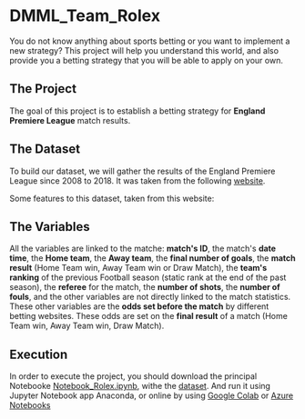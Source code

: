 # DMML_Team_Rolex

You do not know anything about sports betting or you want to implement a new strategy? This project will help you understand this world, and also provide you a betting strategy that you will be able to apply on your own.

## The Project
The goal of this project is to establish a betting strategy for **England Premiere League** match results.

## The Dataset
To build our dataset, we will gather the results of the England Premiere League since 2008 to 2018. It was taken from the following [website](http://www.football-data.co.uk/englandm.php).

Some features to this dataset, taken from this website:

## The Variables
All the variables are linked to the matche: **match's ID**, the match's **date time**, the **Home team**, the **Away team**, the **final number of goals**, the **match result** (Home Team win, Away Team win or Draw Match), the **team's ranking** of the previous Football season (static rank at the end of the past season), the **referee** for the match, the **number of shots**, the **number of fouls**, and the other variables are not directly linked to the match statistics. These other variables are the **odds set before the match** by different betting websites. These odds are set on the **final result** of a match (Home Team win, Away Team win, Draw Match).

## Execution
In order to execute the project, you should download the principal Notebooke [Notebook_Rolex.ipynb](https://github.com/abdul232/DMML_Team_Rolex/blob/master/code/Notebook_Rolex.ipynb), withe the [dataset](https://raw.githubusercontent.com/abdul232/DMML_Team_Rolex/master/data/England_2008_2018_Premiere_League_Final.csv).
And run it using Jupyter Notebook app Anaconda, or online by using [Google Colab](https://colab.research.google.com/notebooks/welcome.ipynb#recent=true) or [Azure Notebooks](https://notebooks.azure.com)
